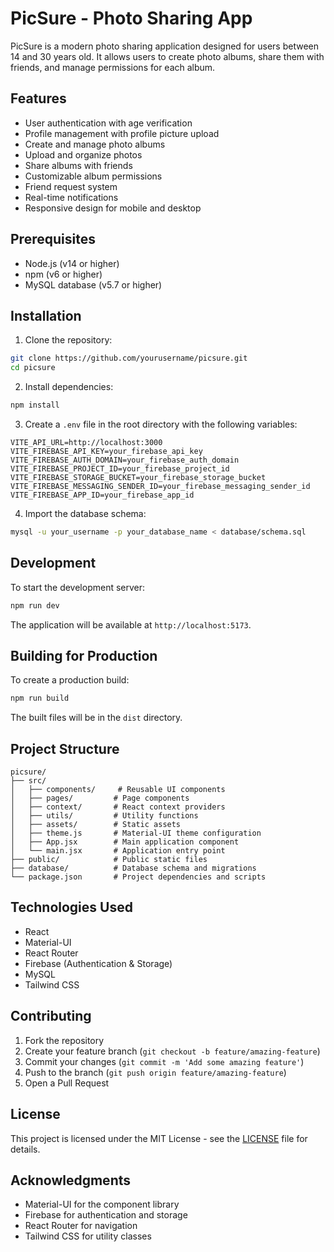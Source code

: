 # PicSure - Photo Sharing App

PicSure is a modern photo sharing application designed for users between 14 and 30 years old. It allows users to create photo albums, share them with friends, and manage permissions for each album.

## Features

- User authentication with age verification
- Profile management with profile picture upload
- Create and manage photo albums
- Upload and organize photos
- Share albums with friends
- Customizable album permissions
- Friend request system
- Real-time notifications
- Responsive design for mobile and desktop

## Prerequisites

- Node.js (v14 or higher)
- npm (v6 or higher)
- MySQL database (v5.7 or higher)

## Installation

1. Clone the repository:
```bash
git clone https://github.com/yourusername/picsure.git
cd picsure
```

2. Install dependencies:
```bash
npm install
```

3. Create a `.env` file in the root directory with the following variables:
```env
VITE_API_URL=http://localhost:3000
VITE_FIREBASE_API_KEY=your_firebase_api_key
VITE_FIREBASE_AUTH_DOMAIN=your_firebase_auth_domain
VITE_FIREBASE_PROJECT_ID=your_firebase_project_id
VITE_FIREBASE_STORAGE_BUCKET=your_firebase_storage_bucket
VITE_FIREBASE_MESSAGING_SENDER_ID=your_firebase_messaging_sender_id
VITE_FIREBASE_APP_ID=your_firebase_app_id
```

4. Import the database schema:
```bash
mysql -u your_username -p your_database_name < database/schema.sql
```

## Development

To start the development server:

```bash
npm run dev
```

The application will be available at `http://localhost:5173`.

## Building for Production

To create a production build:

```bash
npm run build
```

The built files will be in the `dist` directory.

## Project Structure

```
picsure/
├── src/
│   ├── components/     # Reusable UI components
│   ├── pages/         # Page components
│   ├── context/       # React context providers
│   ├── utils/         # Utility functions
│   ├── assets/        # Static assets
│   ├── theme.js       # Material-UI theme configuration
│   ├── App.jsx        # Main application component
│   └── main.jsx       # Application entry point
├── public/            # Public static files
├── database/          # Database schema and migrations
└── package.json       # Project dependencies and scripts
```

## Technologies Used

- React
- Material-UI
- React Router
- Firebase (Authentication & Storage)
- MySQL
- Tailwind CSS

## Contributing

1. Fork the repository
2. Create your feature branch (`git checkout -b feature/amazing-feature`)
3. Commit your changes (`git commit -m 'Add some amazing feature'`)
4. Push to the branch (`git push origin feature/amazing-feature`)
5. Open a Pull Request

## License

This project is licensed under the MIT License - see the [LICENSE](LICENSE) file for details.

## Acknowledgments

- Material-UI for the component library
- Firebase for authentication and storage
- React Router for navigation
- Tailwind CSS for utility classes
